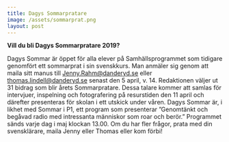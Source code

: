 ```yaml
---
title: Dagys Sommarpratare
image: /assets/sommarprat.png
layout: post
---
```


<b>Vill du bli Dagys Sommarpratare 2019?</b>

Dagys Sommar är öppet för alla elever på Samhällsprogrammet som tidigare genomfört ett sommarprat i sin svenskkurs. 
Man anmäler sig genom att maila sitt manus till [Jenny.Rahm@danderyd.se](mailto:jenny.rahm@danderyd.se) eller [thomas.lindell@danderyd.se](mailto:thomas.lindell@danderyd.se) senast den 5 april, v. 14. 
Redaktionen väljer ut 31 bidrag som blir årets Sommarpratare. Dessa talare kommer att samlas för intervjuer, inspelning och fotografering på resurstiden den 11 april och därefter presenteras för skolan i ett utskick under våren. 
Dagys Sommar är, i likhet med Sommar i P1, ett program som presenterar ”Genomtänkt och begåvad radio med intressanta människor som roar och berör.” Programmet sänds varje dag i maj klockan 13.00.
Om du har fler frågor, prata med din svensklärare, maila Jenny eller Thomas eller kom förbi!
